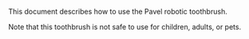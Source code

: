 This document describes how to use the Pavel robotic toothbrush.

Note that this toothbrush is not safe to use for children, adults, or pets.
